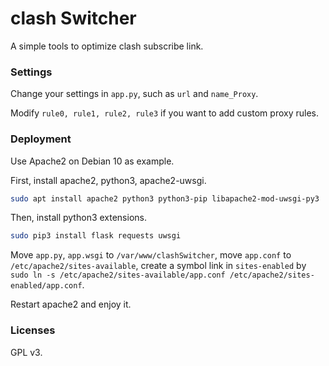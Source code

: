 # clash Switcher

A simple tools to optimize clash subscribe link.

### Settings

Change your settings in `app.py`, such as `url` and `name_Proxy`.

Modify `rule0, rule1, rule2, rule3` if you want to add custom proxy rules.

### Deployment

Use Apache2 on Debian 10 as example.

First, install apache2, python3, apache2-uwsgi.

```bash
sudo apt install apache2 python3 python3-pip libapache2-mod-uwsgi-py3
```

Then, install python3 extensions.

```bash
sudo pip3 install flask requests uwsgi
```

Move `app.py`, `app.wsgi` to `/var/www/clashSwitcher`, move `app.conf` to `/etc/apache2/sites-available`, create a symbol link in `sites-enabled` by `sudo ln -s /etc/apache2/sites-available/app.conf /etc/apache2/sites-enabled/app.conf`.

Restart apache2 and enjoy it.

### Licenses

GPL v3.